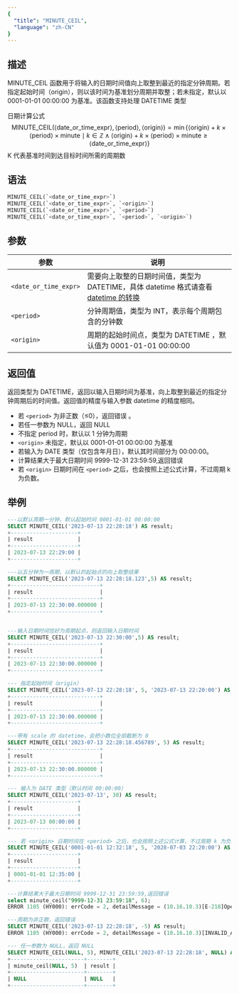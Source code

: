 ```yaml
---
{
  "title": "MINUTE_CEIL",
  "language": "zh-CN"
}
---
```


## 描述

MINUTE_CEIL 函数用于将输入的日期时间值向上取整到最近的指定分钟周期。若指定起始时间（origin），则以该时间为基准划分周期并取整；若未指定，默认以 0001-01-01 00:00:00 为基准。该函数支持处理 DATETIME 类型

日期计算公式
$$
\text{MINUTE\_CEIL}(\langle\text{date\_or\_time\_expr}\rangle, \langle\text{period}\rangle, \langle\text{origin}\rangle) = \min\{\langle\text{origin}\rangle + k \times \langle\text{period}\rangle \times \text{minute} \mid k \in \mathbb{Z} \land \langle\text{origin}\rangle + k \times \langle\text{period}\rangle \times \text{minute} \geq \langle\text{date\_or\_time\_expr}\rangle\}
$$
K 代表基准时间到达目标时间所需的周期数

## 语法

```sql
MINUTE_CEIL(`<date_or_time_expr>`)
MINUTE_CEIL(`<date_or_time_expr>`, `<origin>`)
MINUTE_CEIL(`<date_or_time_expr>`, `<period>`)
MINUTE_CEIL(`<date_or_time_expr>`, `<period>`, `<origin>`)
```

## 参数

| 参数 | 说明 |
| ---- | ---- |
| `<date_or_time_expr>` | 需要向上取整的日期时间值，类型为 DATETIME，具体 datetime 格式请查看 [datetime 的转换](../../../../../current/sql-manual/basic-element/sql-data-types/conversion/datetime-conversion) |
| `<period>` | 分钟周期值，类型为 INT，表示每个周期包含的分钟数 |
| `<origin>` | 周期的起始时间点，类型为 DATETIME ，默认值为 0001-01-01 00:00:00 |

## 返回值

返回类型为 DATETIME，返回以输入日期时间为基准，向上取整到最近的指定分钟周期后的时间值。返回值的精度与输入参数 datetime 的精度相同。

- 若 `<period>` 为非正数（≤0），返回错误 。
- 若任一参数为 NULL，返回 NULL
- 不指定 period 时，默认以 1 分钟为周期
- `<origin>` 未指定，默认以 0001-01-01 00:00:00 为基准
- 若输入为 DATE 类型（仅包含年月日），默认其时间部分为 00:00:00。
- 计算结果大于最大日期时间 9999-12-31 23:59:59,返回错误
- 若 `<origin>` 日期时间在 `<period>` 之后，也会按照上述公式计算，不过周期 k 为负数。

## 举例

```sql
---以默认周期一分钟，默认起始时间 0001-01-01 00:00:00
SELECT MINUTE_CEIL('2023-07-13 22:28:18') AS result;
+---------------------+
| result              |
+---------------------+
| 2023-07-13 22:29:00 |
+---------------------+

---以五分钟为一周期，以默认的起始点的向上取整结果
SELECT MINUTE_CEIL('2023-07-13 22:28:18.123',5) AS result;
+----------------------------+
| result                     |
+----------------------------+
| 2023-07-13 22:30:00.000000 |
+----------------------------+


---输入日期时间恰好为周期起点，则返回输入日期时间
SELECT MINUTE_CEIL('2023-07-13 22:30:00',5) AS result;
+----------------------------+
| result                     |
+----------------------------+
| 2023-07-13 22:30:00.000000 |
+----------------------------+

--- 指定起始时间（origin）
SELECT MINUTE_CEIL('2023-07-13 22:28:18', 5, '2023-07-13 22:20:00') AS result;
+----------------------------+
| result                     |
+----------------------------+
| 2023-07-13 22:30:00.000000 |
+----------------------------+

---带有 scale 的 datetime，会把小数位全部截断为 0
SELECT MINUTE_CEIL('2023-07-13 22:28:18.456789', 5) AS result;
+----------------------------+
| result                     |
+----------------------------+
| 2023-07-13 22:30:00.000000 |
+----------------------------+

--- 输入为 DATE 类型（默认时间 00:00:00）
SELECT MINUTE_CEIL('2023-07-13', 30) AS result;
+---------------------+
| result              |
+---------------------+
| 2023-07-13 00:00:00 |
+---------------------+

--- 若 <origin> 日期时间在 <period> 之后，也会按照上述公式计算，不过周期 k 为负数。
SELECT MINUTE_CEIL('0001-01-01 12:32:18', 5, '2028-07-03 22:20:00') AS result;
+---------------------+
| result              |
+---------------------+
| 0001-01-01 12:35:00 |
+---------------------+

---计算结果大于最大日期时间 9999-12-31 23:59:59,返回错误
select minute_ceil("9999-12-31 23:59:18", 6);
ERROR 1105 (HY000): errCode = 2, detailMessage = (10.16.10.3)[E-218]Operation minute_ceil of 9999-12-31 23:59:18, 6 out of range

---周期为非正数，返回错误
SELECT MINUTE_CEIL('2023-07-13 22:28:18', -5) AS result;
ERROR 1105 (HY000): errCode = 2, detailMessage = (10.16.10.3)[INVALID_ARGUMENT]Operation minute_ceil of 2023-07-13 22:28:18, -5 input wrong parameters, period can not be negative or zero

--- 任一参数为 NULL，返回 NULL
SELECT MINUTE_CEIL(NULL, 5), MINUTE_CEIL('2023-07-13 22:28:18', NULL) AS result;
+-----------------------+--------+
| minute_ceil(NULL, 5)  | result |
+-----------------------+--------+
| NULL                  | NULL   |
+-----------------------+--------+
```

